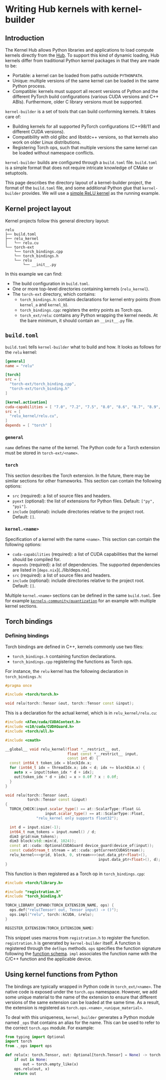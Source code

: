 # Writing Hub kernels with kernel-builder

## Introduction

The Kernel Hub allows Python libraries and applications to load compute
kernels directly from the [Hub](https://hf.co/). To support this kind
of dynamic loading, Hub kernels differ from traditional Python kernel
packages in that they are made to be:

- Portable: a kernel can be loaded from paths outside `PYTHONPATH`.
- Unique: multiple versions of the same kernel can be loaded in the
  same Python process.
- Compatible: kernels must support all recent versions of Python and
  the different PyTorch build configurations (various CUDA versions
  and C++ ABIs). Furthermore, older C library versions must be supported.

`kernel-builder` is a set of tools that can build conforming kernels. It
takes care of:

- Building kernels for all supported PyTorch configurations (C++98/11 and
  different CUDA versions).
- Compatibility with old glibc and libstdc++ versions, so that kernels also
  work on older Linux distributions.
- Registering Torch ops, such that multiple versions the same kernel can be
  loaded without namespace conflicts.

`kernel-builder` builds are configured through a `build.toml` file.
`build.toml` is a simple format that does not require intricate knowledge
of CMake or setuptools.

This page describes the directory layout of a kernel-builder project, the
format of the `build.toml` file, and some additional Python glue that
`kernel-builder` provides. We will use a [simple ReLU kernel](../examples/relu)
as the running example.

## Kernel project layout

Kernel projects follow this general directory layout:

```text
relu
├── build.toml
├── relu_kernel
│   └── relu.cu
└── torch-ext
    └── torch_bindings.cpp
    └── torch_bindings.h
    └── relu
        └── __init__.py
```

In this example we can find:

- The build configuration in `build.toml`.
- One or more top-level directories containing kernels (`relu_kernel`).
- The `torch-ext` directory, which contains:
  - `torch_bindings.h`: contains declarations for kernel entry points
    (from `kernel_a` and `kernel_b`).
  - `torch_bindings.cpp`: registers the entry points as Torch ops.
  - `torch_ext/relu`: contains any Python wrapping the kernel needs. At the
    bare minimum, it should contain an `__init__.py` file.

## `build.toml`

`build.toml` tells `kernel-builder` what to build and how. It looks as
follows for the `relu` kernel:

```toml
[general]
name = "relu"

[torch]
src = [
  "torch-ext/torch_binding.cpp",
  "torch-ext/torch_binding.h"
]

[kernel.activation]
cuda-capabilities = [ "7.0", "7.2", "7.5", "8.0", "8.6", "8.7", "8.9", "9.0" ]
src = [
  "relu_kernel/relu.cu",
]
depends = [ "torch" ]
```

### `general`

`name` defines the name of the kernel. The Python code for a Torch extension
must be stored in `torch-ext/<name>`.

### `torch`

This section describes the Torch extension. In the future, there may be
similar sections for other frameworks. This section can contain the
following options:

- `src` (required): a list of source files and headers.
- `pyext` (optional): the list of extensions for Python files. Default:
  `["py", "pyi"]`.
- `include` (optional): include directories relative to the project root.
  Default: `[]`.

### `kernel.<name>`

Specification of a kernel with the name `<name>`. This section can contain
the following options:

- `cuda-capabilities` (required): a list of CUDA capabilities that the
  kernel should be compiled for.
- `depends` (required): a list of dependencies. The supported dependencies
  are listed in [`deps.nix`](../lib/deps.nix].
- `src` (required): a list of source files and headers.
- `include` (optional): include directories relative to the project root.
  Default: `[]`.

Multiple `kernel.<name>` sections can be defined in the same `build.toml`.
See for example [`kernels-community/quantization`](https://huggingface.co/kernels-community/quantization/)
for an example with multiple kernel sections.

## Torch bindings

### Defining bindings

Torch bindings are defined in C++, kernels commonly use two files:

- `torch_bindings.h` containing function declarations.
- `torch_bindings.cpp` registering the functions as Torch ops.

For instance, the `relu` kernel has the following declaration in
`torch_bindings.h`:

```cpp
#pragma once

#include <torch/torch.h>

void relu(torch::Tensor &out, torch::Tensor const &input);
```

This is a declaration for the actual kernel, which is in `relu_kernel/relu.cu`:

```cpp
#include <ATen/cuda/CUDAContext.h>
#include <c10/cuda/CUDAGuard.h>
#include <torch/all.h>

#include <cmath>

__global__ void relu_kernel(float *__restrict__ out,
                            float const *__restrict__ input,
                            const int d) {
  const int64_t token_idx = blockIdx.x;
  for (int64_t idx = threadIdx.x; idx < d; idx += blockDim.x) {
    auto x = input[token_idx * d + idx];
    out[token_idx * d + idx] = x > 0.0f ? x : 0.0f;
  }
}

void relu(torch::Tensor &out,
          torch::Tensor const &input)
{
  TORCH_CHECK(input.scalar_type() == at::ScalarType::Float &&
                  input.scalar_type() == at::ScalarType::Float,
              "relu_kernel only supports float32");

  int d = input.size(-1);
  int64_t num_tokens = input.numel() / d;
  dim3 grid(num_tokens);
  dim3 block(std::min(d, 1024));
  const at::cuda::OptionalCUDAGuard device_guard(device_of(input));
  const cudaStream_t stream = at::cuda::getCurrentCUDAStream();
  relu_kernel<<<grid, block, 0, stream>>>(out.data_ptr<float>(),
                                          input.data_ptr<float>(), d);
}
```

This function is then registered as a Torch op in `torch_bindings.cpp`:

```cpp
#include <torch/library.h>

#include "registration.h"
#include "torch_binding.h"

TORCH_LIBRARY_EXPAND(TORCH_EXTENSION_NAME, ops) {
  ops.def("relu(Tensor! out, Tensor input) -> ()");
  ops.impl("relu", torch::kCUDA, &relu);
}

REGISTER_EXTENSION(TORCH_EXTENSION_NAME)
```

This snippet uses macros from `registration.h` to register the function.
`registration.h` is generated by `kernel-builder` itself. A function
is registered through the `def`/`ops` methods. `ops` specifies the
function signature following the [function schema](https://github.com/pytorch/pytorch/blob/main/aten/src/ATen/native/README.md#func).
`impl` associates the function name with the C/C++ function and
the applicable device.

## Using kernel functions from Python

The bindings are typically wrapped in Python code in `torch_ext/<name>`.
The native code is exposed under the `torch.ops` namespace. However,
we add some unique material to the name of the extension to ensure that
different versions of the same extension can be loaded at the same time.
As a result, the extension is registered as
`torch.ops.<name>_<unique_material>`.

To deal with this uniqueness, `kernel_builder` generates a Python module
named `_ops` that contains an alias for the name. This can be used to
refer to the correct `torch.ops` module. For example:

```python
from typing import Optional
import torch
from ._ops import ops

def relu(x: torch.Tensor, out: Optional[torch.Tensor] = None) -> torch.Tensor:
    if out is None:
        out = torch.empty_like(x)
    ops.relu(out, x)
    return out
```

